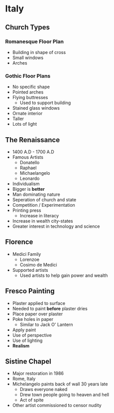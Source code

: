 # Italy

## Church Types

### Romanesque Floor Plan
- Building in shape of cross
- Small windows
- Arches

### Gothic Floor Plans
- No specific shape
- Pointed arches
- Flying buttresses
    - Used to support building
- Stained glass windows
- Ornate interior
- Taller
- Lots of light

## The Renaissance
- 1400 A.D - 1700 A.D
- Famous Artists
    - Donatello
    - Raphael
    - Michaelangelo
    - Leonardo
- Individualism
- Bigger is **better**
- Man dominating nature
- Seperation of church and state
- Competition / Experimentation
- Printing press
    - Increase in literacy
- Increase in wealth city-states
- Greater interest in technology and science

## Florence
- Medici Family
    - Lorenzoe
    - Cosimo de Medici
- Supported artists
    - Used artists to help gain power and wealth

## Fresco Painting
- Plaster applied to surface
- Needed to paint **before** plaster dries
- Place paper over plaster
- Poke holes in paper
    - Similar to Jack O' Lantern
- Apply paint
- Use of perspective
- Use of lighting
- **Realism**

## Sistine Chapel
- Major restoration in 1986
- Rome, Italy
- Michelangelo paints back of wall 30 years late
    - Draws everyone naked
    - Drew town people going to heaven and hell
    - Act of spite
- Other artist commissioned to censor nudity

